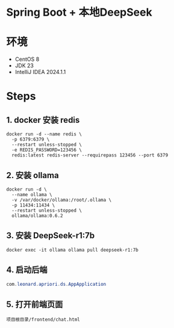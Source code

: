 # Spring Boot + 本地DeepSeek

# 环境
- CentOS 8
- JDK 23
- IntelliJ IDEA 2024.1.1

# Steps
## 1. docker 安装 redis
```shell
docker run -d --name redis \
  -p 6379:6379 \
  --restart unless-stopped \
  -e REDIS_PASSWORD=123456 \
  redis:latest redis-server --requirepass 123456 --port 6379

```

## 2. 安装 ollama
```shell
docker run -d \
  --name ollama \
  -v /var/docker/ollama:/root/.ollama \
  -p 11434:11434 \
  --restart unless-stopped \
  ollama/ollama:0.6.2

```

## 3. 安装 DeepSeek-r1:7b
```shell
docker exec -it ollama ollama pull deepseek-r1:7b
```

## 4. 启动后端
```java
com.leonard.apriori.ds.AppApplication
```

## 5. 打开前端页面
```shell
项目根目录/frontend/chat.html
```

